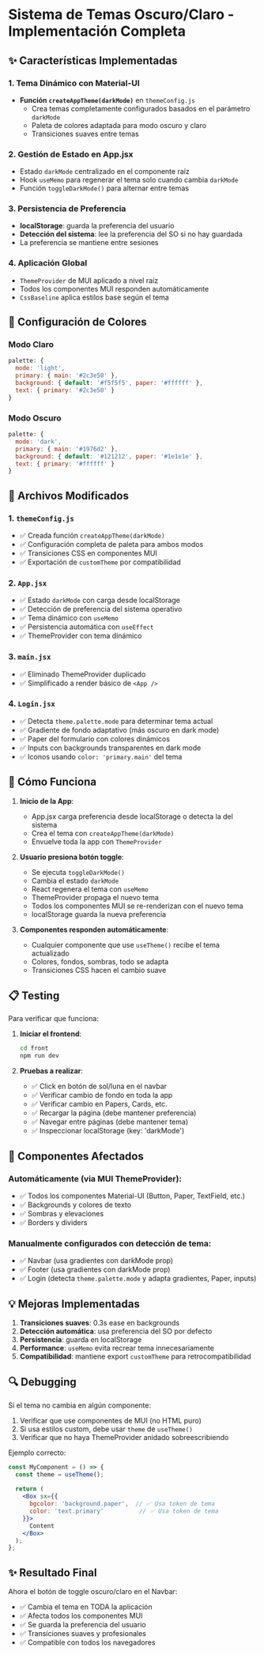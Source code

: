 # Sistema de Temas Oscuro/Claro - Implementación Completa

## ✨ Características Implementadas

### 1. Tema Dinámico con Material-UI
- **Función `createAppTheme(darkMode)`** en `themeConfig.js`
  - Crea temas completamente configurados basados en el parámetro `darkMode`
  - Paleta de colores adaptada para modo oscuro y claro
  - Transiciones suaves entre temas

### 2. Gestión de Estado en App.jsx
- Estado `darkMode` centralizado en el componente raíz
- Hook `useMemo` para regenerar el tema solo cuando cambia `darkMode`
- Función `toggleDarkMode()` para alternar entre temas

### 3. Persistencia de Preferencia
- **localStorage**: guarda la preferencia del usuario
- **Detección del sistema**: lee la preferencia del SO si no hay guardada
- La preferencia se mantiene entre sesiones

### 4. Aplicación Global
- `ThemeProvider` de MUI aplicado a nivel raíz
- Todos los componentes MUI responden automáticamente
- `CssBaseline` aplica estilos base según el tema

## 🎨 Configuración de Colores

### Modo Claro
```javascript
palette: {
  mode: 'light',
  primary: { main: '#2c3e50' },
  background: { default: '#f5f5f5', paper: '#ffffff' },
  text: { primary: '#2c3e50' }
}
```

### Modo Oscuro
```javascript
palette: {
  mode: 'dark',
  primary: { main: '#1976d2' },
  background: { default: '#121212', paper: '#1e1e1e' },
  text: { primary: '#ffffff' }
}
```

## 🔧 Archivos Modificados

### 1. `themeConfig.js`
- ✅ Creada función `createAppTheme(darkMode)`
- ✅ Configuración completa de paleta para ambos modos
- ✅ Transiciones CSS en componentes MUI
- ✅ Exportación de `customTheme` por compatibilidad

### 2. `App.jsx`
- ✅ Estado `darkMode` con carga desde localStorage
- ✅ Detección de preferencia del sistema operativo
- ✅ Tema dinámico con `useMemo`
- ✅ Persistencia automática con `useEffect`
- ✅ ThemeProvider con tema dinámico

### 3. `main.jsx`
- ✅ Eliminado ThemeProvider duplicado
- ✅ Simplificado a render básico de `<App />`

### 4. `Login.jsx`
- ✅ Detecta `theme.palette.mode` para determinar tema actual
- ✅ Gradiente de fondo adaptativo (más oscuro en dark mode)
- ✅ Paper del formulario con colores dinámicos
- ✅ Inputs con backgrounds transparentes en dark mode
- ✅ Iconos usando `color: 'primary.main'` del tema

## 🚀 Cómo Funciona

1. **Inicio de la App**:
   - App.jsx carga preferencia desde localStorage o detecta la del sistema
   - Crea el tema con `createAppTheme(darkMode)`
   - Envuelve toda la app con `ThemeProvider`

2. **Usuario presiona botón toggle**:
   - Se ejecuta `toggleDarkMode()`
   - Cambia el estado `darkMode`
   - React regenera el tema con `useMemo`
   - ThemeProvider propaga el nuevo tema
   - Todos los componentes MUI se re-renderizan con el nuevo tema
   - localStorage guarda la nueva preferencia

3. **Componentes responden automáticamente**:
   - Cualquier componente que use `useTheme()` recibe el tema actualizado
   - Colores, fondos, sombras, todo se adapta
   - Transiciones CSS hacen el cambio suave

## 📋 Testing

Para verificar que funciona:

1. **Iniciar el frontend**:
   ```bash
   cd front
   npm run dev
   ```

2. **Pruebas a realizar**:
   - ✅ Click en botón de sol/luna en el navbar
   - ✅ Verificar cambio de fondo en toda la app
   - ✅ Verificar cambio en Papers, Cards, etc.
   - ✅ Recargar la página (debe mantener preferencia)
   - ✅ Navegar entre páginas (debe mantener tema)
   - ✅ Inspeccionar localStorage (key: 'darkMode')

## 🎯 Componentes Afectados

### Automáticamente (via MUI ThemeProvider):
- ✅ Todos los componentes Material-UI (Button, Paper, TextField, etc.)
- ✅ Backgrounds y colores de texto
- ✅ Sombras y elevaciones
- ✅ Borders y dividers

### Manualmente configurados con detección de tema:
- ✅ Navbar (usa gradientes con darkMode prop)
- ✅ Footer (usa gradientes con darkMode prop)
- ✅ Login (detecta `theme.palette.mode` y adapta gradientes, Paper, inputs)

## 💡 Mejoras Implementadas

1. **Transiciones suaves**: 0.3s ease en backgrounds
2. **Detección automática**: usa preferencia del SO por defecto
3. **Persistencia**: guarda en localStorage
4. **Performance**: `useMemo` evita recrear tema innecesariamente
5. **Compatibilidad**: mantiene export `customTheme` para retrocompatibilidad

## 🔍 Debugging

Si el tema no cambia en algún componente:

1. Verificar que use componentes de MUI (no HTML puro)
2. Si usa estilos custom, debe usar `theme` de `useTheme()`
3. Verificar que no haya ThemeProvider anidado sobreescribiendo

Ejemplo correcto:
```jsx
const MyComponent = () => {
  const theme = useTheme();
  
  return (
    <Box sx={{ 
      bgcolor: 'background.paper',  // ✅ Usa token de tema
      color: 'text.primary'          // ✅ Usa token de tema
    }}>
      Content
    </Box>
  );
};
```

## ✨ Resultado Final

Ahora el botón de toggle oscuro/claro en el Navbar:
- ✅ Cambia el tema en TODA la aplicación
- ✅ Afecta todos los componentes MUI
- ✅ Se guarda la preferencia del usuario
- ✅ Transiciones suaves y profesionales
- ✅ Compatible con todos los navegadores
